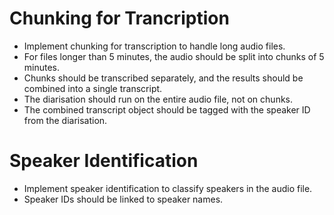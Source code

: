 # Chunking for Trancription
- Implement chunking for transcription to handle long audio files.
- For files longer than 5 minutes, the audio should be split into chunks of 5 minutes.
- Chunks should be transcribed separately, and the results should be combined into a single transcript.
- The diarisation should run on the entire audio file, not on chunks.
- The combined transcript object should be tagged with the speaker ID from the diarisation.

# Speaker Identification
- Implement speaker identification to classify speakers in the audio file.
- Speaker IDs should be linked to speaker names.

